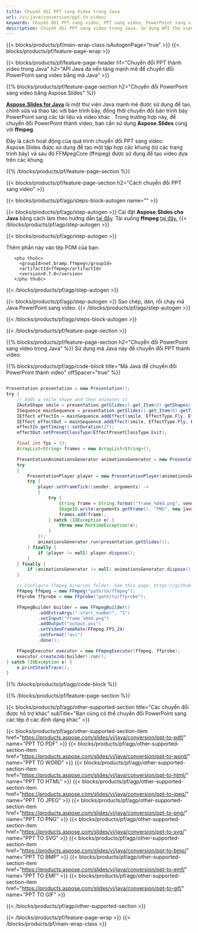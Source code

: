 ```yaml
---
title: Chuyển đổi PPT sang Video trong Java
url: /vi/java/conversion/ppt-to-video/
keywords: Chuyển đổi PPT sang video, PPT sang video, PowerPoint sang video, PPT sang MP4, API Java, Thư viện Java
description: Chuyển đổi PPT sang video trong Java. Sử dụng API thư viện Java để chuyển PowerPoint sang video
---
```


{{< blocks/products/pf/main-wrap-class isAutogenPage="true" >}}
{{< blocks/products/pf/feature-page-wrap >}}

{{< blocks/products/pf/feature-page-header h1="Chuyển đổi PPT thành video trong Java" h2="API Java đa nền tảng mạnh mẽ để chuyển đổi PowerPoint sang video bằng mã Java" >}}

{{% blocks/products/pf/feature-page-section h2="Chuyển đổi PowerPoint sang video bằng Aspose.Slides" %}}

[**Aspose.Slides for Java**](https://products.aspose.com/slides/vi/java/) là một thư viện Java mạnh mẽ được sử dụng để tạo, chỉnh sửa và thao tác với bản trình bày, đồng thời chuyển đổi bản trình bày PowerPoint sang các tài liệu và video khác . Trong trường hợp này, để chuyển đổi PowerPoint thành video, bạn cần sử dụng **Aspose.Slides** cùng với **ffmpeg**.

Đây là cách hoạt động của quá trình chuyển đổi PPT sang video: Aspose.Slides được sử dụng để tạo một tập hợp các khung (từ các trang trình bày) và sau đó FFMpegCore (ffmpeg) được sử dụng để tạo video dựa trên các khung.

{{% /blocks/products/pf/feature-page-section %}}

{{< blocks/products/pf/feature-page-section  h2="Cách chuyển đổi PPT sang video" >}}

{{< blocks/products/pf/agp/steps-block-autogen name="" >}}

{{< blocks/products/pf/agp/step-autogen >}}
Cài đặt **Aspose.Slides cho Java** bằng cách làm theo hướng dẫn [tại đây](https://docs.aspose.com/slides/java/installation/). Tải xuống **ffmpeg** [tại đây.](https://ffmpeg.org/download.html)
{{< /blocks/products/pf/agp/step-autogen >}}

{{< blocks/products/pf/agp/step-autogen >}}

Thêm phần này vào tệp POM của bạn:

```
   <phụ thuộc>
     <groupId>net.bramp.ffmpeg</groupId>
     <artifactId>ffmpeg</artifactId>
     <version>0.7.0</version>
   </phụ thuộc>
```

{{< /blocks/products/pf/agp/step-autogen >}}

{{< blocks/products/pf/agp/step-autogen >}}
Sao chép, dán, rồi chạy mã Java PowerPoint sang video.
{{< /blocks/products/pf/agp/step-autogen >}}

{{< /blocks/products/pf/agp/steps-block-autogen >}}

{{< /blocks/products/pf/feature-page-section >}}

{{% blocks/products/pf/feature-page-section  h2="Chuyển đổi PowerPoint sang video trong Java" %}}
Sử dụng mã Java này để chuyển đổi PPT thành video:

{{% blocks/products/pf/agp/code-block title="Mã Java để chuyển đổi PowerPoint thành video" offSpacer="true" %}}
```java

Presentation presentation = new Presentation();
try {
    // Adds a smile shape and then animates it
    IAutoShape smile = presentation.getSlides().get_Item(0).getShapes().addAutoShape(ShapeType.SmileyFace, 110, 20, 500, 500);
    ISequence mainSequence = presentation.getSlides().get_Item(0).getTimeline().getMainSequence();
    IEffect effectIn = mainSequence.addEffect(smile, EffectType.Fly, EffectSubtype.TopLeft, EffectTriggerType.AfterPrevious);
    IEffect effectOut = mainSequence.addEffect(smile, EffectType.Fly, EffectSubtype.BottomRight, EffectTriggerType.AfterPrevious);
    effectIn.getTiming().setDuration(2f);
    effectOut.setPresetClassType(EffectPresetClassType.Exit);

    final int fps = 33;
    ArrayList<String> frames = new ArrayList<String>();

    PresentationAnimationsGenerator animationsGenerator = new PresentationAnimationsGenerator(presentation);
    try
    {
        PresentationPlayer player = new PresentationPlayer(animationsGenerator, fps);
        try {
            player.setFrameTick((sender, arguments) ->
            {
                try {
                    String frame = String.format("frame_%04d.png", sender.getFrameIndex());
                    ImageIO.write(arguments.getFrame(), "PNG", new java.io.File(frame));
                    frames.add(frame);
                } catch (IOException e) {
                    throw new RuntimeException(e);
                }
            });
            animationsGenerator.run(presentation.getSlides());
        } finally {
            if (player != null) player.dispose();
        }
    } finally {
        if (animationsGenerator != null) animationsGenerator.dispose();
    }

    // Configure ffmpeg binaries folder. See this page: https://github.com/rosenbjerg/FFMpegCore#installation
    FFmpeg ffmpeg = new FFmpeg("path/to/ffmpeg");
    FFprobe ffprobe = new FFprobe("path/to/ffprobe");

    FFmpegBuilder builder = new FFmpegBuilder()
            .addExtraArgs("-start_number", "1")
            .setInput("frame_%04d.png")
            .addOutput("output.avi")
            .setVideoFrameRate(FFmpeg.FPS_24)
            .setFormat("avi")
            .done();

    FFmpegExecutor executor = new FFmpegExecutor(ffmpeg, ffprobe);
    executor.createJob(builder).run();
} catch (IOException e) {
    e.printStackTrace();
}
```
{{% /blocks/products/pf/agp/code-block %}}

{{% /blocks/products/pf/feature-page-section %}}

{{< blocks/products/pf/agp/other-supported-section title="Các chuyển đổi được hỗ trợ khác" subTitle="Bạn cũng có thể chuyển đổi PowerPoint sang các tệp ở các định dạng khác" >}}

{{< blocks/products/pf/agp/other-supported-section-item href="https://products.aspose.com/slides/vi/java/conversion/ppt-to-pdf/" name="PPT TO PDF" >}}
{{< blocks/products/pf/agp/other-supported-section-item href="https://products.aspose.com/slides/vi/java/conversion/ppt-to-word/" name="PPT TO WORD" >}}
{{< blocks/products/pf/agp/other-supported-section-item href="https://products.aspose.com/slides/vi/java/conversion/ppt-to-html/" name="PPT TO HTML" >}}
{{< blocks/products/pf/agp/other-supported-section-item href="https://products.aspose.com/slides/vi/java/conversion/ppt-to-jpeg/" name="PPT TO JPEG" >}}
{{< blocks/products/pf/agp/other-supported-section-item href="https://products.aspose.com/slides/vi/java/conversion/ppt-to-png/" name="PPT TO PNG" >}}
{{< blocks/products/pf/agp/other-supported-section-item href="https://products.aspose.com/slides/vi/java/conversion/ppt-to-svg/" name="PPT TO SVG" >}}
{{< blocks/products/pf/agp/other-supported-section-item href="https://products.aspose.com/slides/vi/java/conversion/ppt-to-bmp/" name="PPT TO BMP" >}}
{{< blocks/products/pf/agp/other-supported-section-item href="https://products.aspose.com/slides/vi/java/conversion/ppt-to-emf/" name="PPT TO EMF" >}}
{{< blocks/products/pf/agp/other-supported-section-item href="https://products.aspose.com/slides/vi/java/conversion/ppt-to-gif/" name="PPT TO GIF" >}}

{{< /blocks/products/pf/agp/other-supported-section >}}

{{< /blocks/products/pf/feature-page-wrap >}}
{{< /blocks/products/pf/main-wrap-class >}}